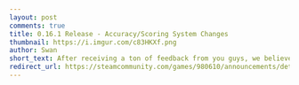 ```yaml
---
layout: post
comments: true
title: 0.16.1 Release - Accuracy/Scoring System Changes
thumbnail: https://i.imgur.com/c83HKXf.png
author: Swan
short_text: After receiving a ton of feedback from you guys, we believe it's time to start tweaking and balancing some of the game mechanics of Quaver. According to your feedback, one of the main concerns with Quaver was with the way accuracy was calculated - particularly because of its harshness and extreme focus on Marvelous to Perfect ratio. On Tuesday, we released an update which makes it slightly more lenient...
redirect_url: https://steamcommunity.com/games/980610/announcements/detail/2538260142536517103
---
```

